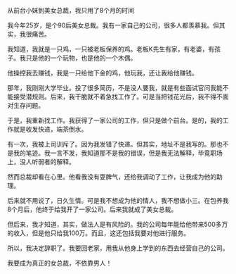 从前台小妹到美女总裁，我只用了8个月的时间

我今年25岁，是个90后美女总裁。我有一家自己的公司，很多人都羡慕我。但其实，我很痛苦。

我知道，我就是一只鸡，一只被老板保养的鸡。老板K先生有家，有老婆，有孩子。我只是他的一个玩物，也是他的一个木偶。

他操控我去赚钱，我是一只给他下金的鸡，他玩我，还让我给他赚钱。

那年，我刚刚大学毕业。投了很多简历，不是没人要我，就是有些面试官问我能不能接受潜规则。后来，我干脆就不着急找工作了。可是当把钱花光后，我不得不面对生存问题。

于是，我重新找工作。我获得了一家公司的工作，但只是做个前台。是的，我的工作就是收发快递，端茶倒水。

有一次，我被上司训斥了。因为我发错了快递。但其实，地址不是我写的。那也不是我的笔迹。我一言不发，我知道那不是我的错误，但是我无法解释，毕竟职场上，没人听弱者的解释。

然而总裁却看在心里。他看我没有耍脾气，还给我调动了工作，让我成为他的助理。

后来就不用说了，日久生情。可是我不想成为他的情人，我不想做小三。在包养我8个月后，他终于给我开了一家公司。后来我就成了美女总裁。

但后来，我才知道，其实，做法人是有风险的。我的公司每年能给他带来500多万的收入，但是他只给我100万。而且，这还包括我要对他进行服务。

所以，我决定辞职了。我要回老家，用我从他身上学到的东西去经营自己的公司。

我要成为真正的女总裁，不依靠男人！